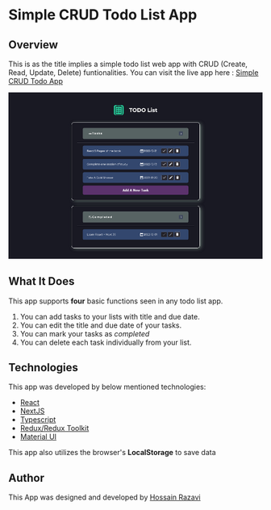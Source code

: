 
# Simple CRUD Todo List App

## Overview

This is as the title implies a simple todo list web app with CRUD (Create, Read, Update, Delete) funtionalities.
You can visit the live app here : [Simple CRUD Todo App](https://simple-todo-crud-app.vercel.app/)

![screenshot](/public/screenshot.png)

## What It Does

This app supports **four** basic functions seen in any todo list app.
1. You can add tasks to your lists with title and due date.
2. You can edit the title and due date of your tasks.
3. You can mark your tasks as *completed*
4. You can delete each task individually from your list.

## Technologies

This app was developed by below mentioned technologies:
- [React](https://reactjs.org/)
- [NextJS](https://nextjs.org/)
- [Typescript]()
- [Redux/Redux Toolkit](https://redux-toolkit.js.org/)
- [Material UI](https://mui.com/)

This app also utilizes the browser's **LocalStorage** to save data

## Author

This App was designed and developed by [Hossain Razavi](mailto:hossain.razavi.dev@gmail.com)